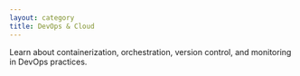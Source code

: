 ```yaml
---
layout: category
title: DevOps & Cloud
---
```

Learn about containerization, orchestration, version control, and monitoring in DevOps practices.